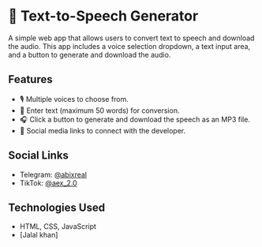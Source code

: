# 🎤 Text-to-Speech Generator

A simple web app that allows users to convert text to speech and download the audio. This app includes a voice selection dropdown, a text input area, and a button to generate and download the audio.

## Features
- 🎙 Multiple voices to choose from.
- 💬 Enter text (maximum 50 words) for conversion.
- 🎧 Click a button to generate and download the speech as an MP3 file.
- 📱 Social media links to connect with the developer.

## Social Links
- Telegram: [@abixreal](https://t.me/@abixreal)
- TikTok: [@aex_2.0](https://www.tiktok.com/@aex_2.0)

## Technologies Used
- HTML, CSS, JavaScript
- [Jalal khan]
